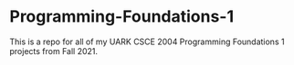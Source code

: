 # Programming-Foundations-1

This is a repo for all of my UARK CSCE 2004 Programming Foundations 1 projects from Fall 2021.
